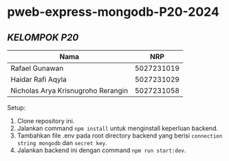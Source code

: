 # pweb-express-mongodb-P20-2024

## ***KELOMPOK P20***
| Nama      | NRP         |
|-----------|-------------|
| Rafael Gunawan | 5027231019  |  
| Haidar Rafi Aqyla | 5027231029   |
| Nicholas Arya Krisnugroho Rerangin | 5027231058 |

Setup:
1. Clone repository ini.
2. Jalankan command `npm install` untuk menginstall keperluan backend.
3. Tambahkan file .env pada root directory backend yang berisi `connection string mongodb` dan `secret key`.
4. Jalankan backend ini dengan command `npm run start:dev`.
